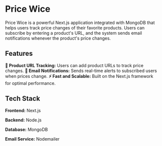 # Price Wice

Price Wice is a powerful Next.js application integrated with MongoDB that helps users track price changes of their favorite products. Users can subscribe by entering a product's URL, and the system sends email notifications whenever the product's price changes.


## Features

**🛒 Product URL Tracking:** Users can add product URLs to track price changes.
**📩 Email Notifications:** Sends real-time alerts to subscribed users when prices change.
**⚡ Fast and Scalable:** Built on the Next.js framework for optimal performance.


## Tech Stack

**Frontend:** Next.js

**Backend:** Node.js

**Database:** MongoDB

**Email Service:** Nodemailer
